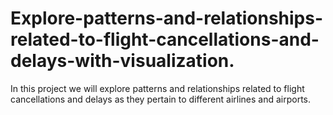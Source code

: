 # Explore-patterns-and-relationships-related-to-flight-cancellations-and-delays-with-visualization.
In this project we will explore patterns and relationships related to flight cancellations and delays as they pertain to different airlines and airports.
